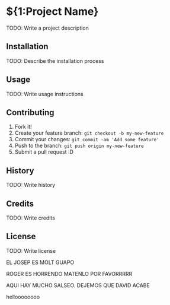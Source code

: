 # ${1:Project Name}
TODO: Write a project description
## Installation
TODO: Describe the installation process
## Usage
TODO: Write usage instructions
## Contributing
1. Fork it!
2. Create your feature branch: `git checkout -b my-new-feature`
3. Commit your changes: `git commit -am 'Add some feature'`
4. Push to the branch: `git push origin my-new-feature`
5. Submit a pull request :D
## History
TODO: Write history
## Credits
TODO: Write credits
## License
TODO: Write license

EL JOSEP ES MOLT GUAPO

ROGER ES HORRENDO MATENLO POR FAVORRRRR

AQUI HAY MUCHO SALSEO. DEJEMOS QUE DAVID ACABE

helloooooooo